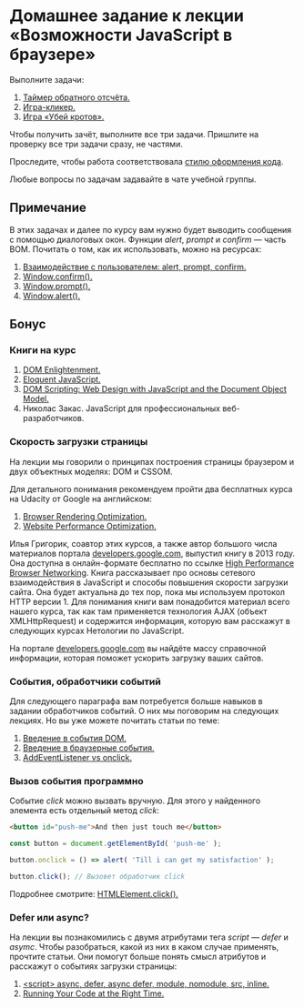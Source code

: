 # Домашнее задание к лекции «Возможности JavaScript в браузере»

Выполните задачи:

1. [Таймер обратного отсчёта.](./task_1/)
2. [Игра-кликер.](./task_2/)
3. [Игра «Убей кротов».](./task_3/)

Чтобы получить зачёт, выполните все три задачи. Пришлите на проверку все три задачи сразу, не частями.

Проследите, чтобы работа соответствовала [стилю оформления кода](https://github.com/netology-code/codestyle).

Любые вопросы по задачам задавайте в чате учебной группы.

## Примечание

В этих задачах и далее по курсу вам нужно будет выводить сообщения с помощью
диалоговых окон. Функции *alert*, *prompt* и *confirm* — часть BOM.
Почитать о том, как их использовать, можно на ресурсах:

1. [Взаимодействие с пользователем: alert, prompt, confirm.](https://learn.javascript.ru/uibasic)
2. [Window.confirm().](https://developer.mozilla.org/ru/docs/Web/API/Window/confirm)
3. [Window.prompt().](https://developer.mozilla.org/ru/docs/Web/API/Window/prompt)
4. [Window.alert().](https://developer.mozilla.org/ru/docs/Web/API/Window/alert)

## Бонус

### Книги на курс

1. [DOM Enlightenment.](http://domenlightenment.com)
2. [Eloquent JavaScript.](https://eloquentjavascript.net)
3. [DOM Scripting: Web Design with JavaScript and the Document Object Model.](http://xahlee.info/js/scripting_web_index.html)
4. Николас Закас. JavaScript для профессиональных веб-разработчиков.

### Скорость загрузки страницы

На лекции мы говорили о принципах построения страницы браузером и двух объектных
моделях: DOM и CSSOM.

Для детального понимания рекомендуем пройти два бесплатных курса 
на Udacity от Google на английском:

1. [Browser Rendering Optimization.](https://classroom.udacity.com/courses/ud860)
2. [Website Performance Optimization.](https://classroom.udacity.com/courses/ud884)

Илья Григорик, соавтор этих курсов, а также автор большого числа материалов
портала [developers.google.com](https://developers.google.com/web/fundamentals), 
выпустил книгу в 2013 году. Она доступна в онлайн-формате бесплатно по ссылке
[High Performance Browser Networking](https://hpbn.co). Книга рассказывает про
основы сетевого взаимодействия в JavaScript и способы повышения
скорости загрузки сайта. Она будет актуальна до тех пор, пока мы 
используем протокол HTTP версии 1. Для понимания книги вам
понадобится материал всего нашего курса, так как там применяется технология AJAX
(объект XMLHttpRequest) и содержится информация, которую вам расскажут
в следующих курсах Нетологии по JavaScript.

На портале [developers.google.com](https://developers.google.com/web/fundamentals)
вы найдёте массу справочной информации, которая поможет ускорить загрузку ваших сайтов.

### События, обработчики событий

Для следующего параграфа вам потребуется больше навыков в задании обработчиков 
событий. О них мы поговорим на следующих лекциях. Но вы уже можете почитать статьи по теме:

1. [Введение в события DOM.](https://frontender.info/an-introduction-to-dom-events/)
2. [Введение в браузерные события.](https://learn.javascript.ru/introduction-browser-events)
3. [AddEventListener vs onclick.](https://stackoverflow.com/questions/6348494/addeventlistener-vs-onclick/6348597#6348597)

### Вызов события программно 

Событие *click* можно вызвать вручную. Для этого у найденного элемента есть
отдельный метод *click*:

```html
<button id="push-me">And then just touch me</button>
```

```javascript
const button = document.getElementById( 'push-me' );

button.onclick = () => alert( 'Till i can get my satisfaction' );

button.click(); // Вызовет обработчик click
```

Подробнее смотрите: [HTMLElement.click().](https://developer.mozilla.org/ru/docs/Web/API/HTMLElement/click)

### Defer или async?

На лекции вы познакомились с двумя атрибутами тега *script* — *defer* и *asymc*.
Чтобы разобраться, какой из них в каком случае применять, прочтите статьи. Они помогут больше понять смысл атрибутов и расскажут
о событиях загрузки страницы:

1. [\<script> async, defer, async defer, module, nomodule, src, inline.](https://gist.github.com/jakub-g/385ee6b41085303a53ad92c7c8afd7a6)
2. [Running Your Code at the Right Time.](https://www.kirupa.com/html5/running_your_code_at_the_right_time.htm)
